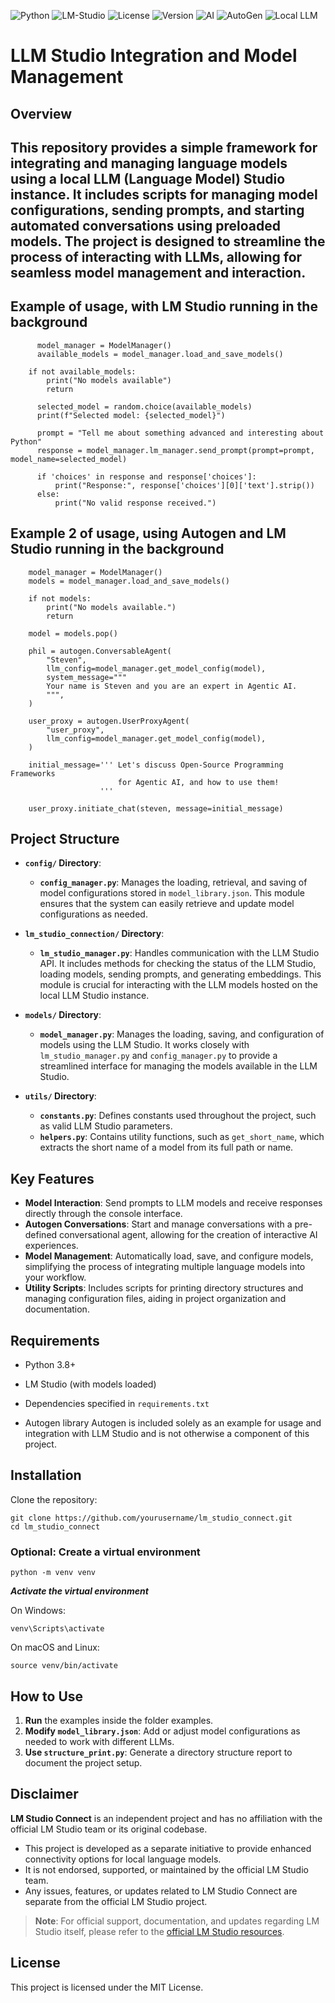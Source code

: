 ![Python](https://img.shields.io/badge/language-Python-blue.svg)
![LM-Studio](https://img.shields.io/badge/LLM-LM--Studio-green.svg)
![License](https://img.shields.io/badge/license-MIT-yellow.svg)
![Version](https://img.shields.io/badge/version-0.1.0-brightgreen.svg)
![AI](https://img.shields.io/badge/AI-enabled-blue.svg)
![AutoGen](https://img.shields.io/badge/framework-AutoGen-orange.svg)
![Local LLM](https://img.shields.io/badge/LLM-Local-red.svg)

# LLM Studio Integration and Model Management

## Overview
This repository provides a simple framework for integrating and managing language models using a local LLM (Language Model) Studio instance. 
It includes scripts for managing model configurations, sending prompts, and starting automated conversations using preloaded models. 
The project is designed to streamline the process of interacting with LLMs, allowing for seamless model management and interaction.
------------
## Example of usage, with LM Studio running in the background

```
      model_manager = ModelManager()
      available_models = model_manager.load_and_save_models()
      
    if not available_models:
        print("No models available")
        return

      selected_model = random.choice(available_models)
      print(f"Selected model: {selected_model}")

      prompt = "Tell me about something advanced and interesting about Python"
      response = model_manager.lm_manager.send_prompt(prompt=prompt, model_name=selected_model)
  
      if 'choices' in response and response['choices']:
          print("Response:", response['choices'][0]['text'].strip())
      else:
          print("No valid response received.")
```
## Example 2 of usage, using Autogen and LM Studio running in the background
```
    model_manager = ModelManager()
    models = model_manager.load_and_save_models()
    
    if not models:
        print("No models available.")
        return
    
    model = models.pop()
        
    phil = autogen.ConversableAgent(
        "Steven",
        llm_config=model_manager.get_model_config(model),
        system_message="""
        Your name is Steven and you are an expert in Agentic AI.
        """,
    )

    user_proxy = autogen.UserProxyAgent(
        "user_proxy",
        llm_config=model_manager.get_model_config(model),
    )
    
    initial_message=''' Let's discuss Open-Source Programming Frameworks 
                        for Agentic AI, and how to use them!
                    '''

    user_proxy.initiate_chat(steven, message=initial_message)
```

## Project Structure

- **`config/` Directory**:
  - **`config_manager.py`**: Manages the loading, retrieval, and saving of model configurations stored in `model_library.json`. This module ensures that the system can easily retrieve and update model configurations as needed.

- **`lm_studio_connection/` Directory**:
  - **`lm_studio_manager.py`**: Handles communication with the LLM Studio API. It includes methods for checking the status of the LLM Studio, loading models, sending prompts, and generating embeddings. This module is crucial for interacting with the LLM models hosted on the local LLM Studio instance.

- **`models/` Directory**:
  - **`model_manager.py`**: Manages the loading, saving, and configuration of models using the LLM Studio. It works closely with `lm_studio_manager.py` and `config_manager.py` to provide a streamlined interface for managing the models available in the LLM Studio.

- **`utils/` Directory**:
  - **`constants.py`**: Defines constants used throughout the project, such as valid LLM Studio parameters.
  - **`helpers.py`**: Contains utility functions, such as `get_short_name`, which extracts the short name of a model from its full path or name.

## Key Features

- **Model Interaction**: Send prompts to LLM models and receive responses directly through the console interface.
- **Autogen Conversations**: Start and manage conversations with a pre-defined conversational agent, allowing for the creation of interactive AI experiences.
- **Model Management**: Automatically load, save, and configure models, simplifying the process of integrating multiple language models into your workflow.
- **Utility Scripts**: Includes scripts for printing directory structures and managing configuration files, aiding in project organization and documentation.

## Requirements

- Python 3.8+
- LM Studio (with models loaded)
- Dependencies specified in `requirements.txt` 

- Autogen library
Autogen is included solely as an example for usage and integration with LLM Studio and is not otherwise a component of this project.

## Installation

Clone the repository:
```
git clone https://github.com/yourusername/lm_studio_connect.git
cd lm_studio_connect
```

### Optional: Create a virtual environment
```
python -m venv venv
```
***Activate the virtual environment***

On Windows:
```
venv\Scripts\activate
```

On macOS and Linux:
```
source venv/bin/activate
```

## How to Use

1. **Run** the examples inside the folder examples.
2. **Modify `model_library.json`**: Add or adjust model configurations as needed to work with different LLMs.
3. **Use `structure_print.py`**: Generate a directory structure report to document the project setup.

## Disclaimer

**LM Studio Connect** is an independent project and has no affiliation with the official LM Studio team or its original codebase.

- This project is developed as a separate initiative to provide enhanced connectivity options for local language models.
- It is not endorsed, supported, or maintained by the official LM Studio team.
- Any issues, features, or updates related to LM Studio Connect are separate from the official LM Studio project.

> **Note**: For official support, documentation, and updates regarding LM Studio itself, please refer to the [official LM Studio resources](https://lmstudio.ai).

## License

This project is licensed under the MIT License.
